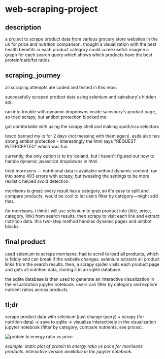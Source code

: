 # web-scraping-project

## description

a project to scrape product data from various grocery store websites in the uk for price and nutrition comparison. thought a visualization with the best health benefits in each product category could come useful. imagine a graph for each search query which shows which products have the best protein/carb/fat ratios

## scraping_journey

all scraping attempts are coded and tested in this repo.

successfully scraped product data using selenium and sainsbury's hidden api.

ran into trouble with dynamic dropdowns inside sainsbury's product page, so tried scrapy, but antibot protection blocked me. 

got comfortable with using the scrapy shell and making xpath/css selectors

tesco banned my ip for 2 days (not messing with them again). asda also has strong antibot protection - interestingly the html says "REQUEST INTERCEPTED" which was fun.

currently, the only option is to try iceland, but i haven't figured out how to handle dynamic javascript dropdowns in html. 

tried morrisons — nutritional data is available without dynamic content. ran into some 403 errors with scrapy, but tweaking the settings to be more realistic helped avoid detection.

morrisons is great: every result has a category, so it's easy to split and compare products. would be cool to let users filter by category—might add that.

for morrisons, i think i will use selenium to grab product info (title, price, category, link) from search results, then scrapy to visit each link and extract nutrition data. this two-step method handles dynamic pages and antibot blocks.

## final product

used selenium to scrape morrisons: had to scroll to load all products, which is fiddly and can break if the website changes. selenium extracts all product links from the search results. then, a scrapy spider visits each product page and gets all nutrition data, storing it in an sqlite database.

the sqlite database is then used to generate an interactive visualization in the visualization jupyter notebook. users can filter by category and explore nutrient ratios across products.

## tl;dr

scrape product data with selenium (just change query) + scrapy (for nutrition data) → save to sqlite → visualize interactively in the visualization jupyter notebook (filter by category, compare nutrients, see prices).

![protein to energy ratio vs price](static_plot_example.png)

*example: static plot of protein to energy ratio vs price for morrisons products. interactive version available in the jupyter notebook.*







